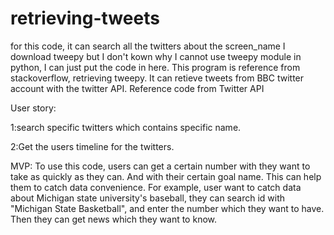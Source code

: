 # retrieving-tweets
for this code, it can search all the twitters about the screen_name
I download tweepy but I don't kown why I cannot use tweepy module in python, I can just put the code in here.
This program is reference from stackoverflow, retrieving tweepy. It can retieve tweets from BBC twitter account with the twitter API.
Reference code from Twitter API


User story:

1:search specific twitters which contains specific name.

2:Get the users timeline for the twitters.

MVP:
To use this code, users can get a certain number with they want to take as quickly as they can. And with their certain goal name. This can help them to catch data convenience.
For example, user want to catch data about Michigan state university's baseball, they can search id with "Michigan State Basketball", and enter the number which they want to have. Then they can get news which they want to know.
